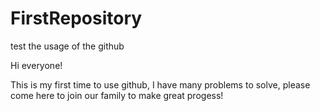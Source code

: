 # FirstRepository
test the usage of the github

Hi everyone!

This is my first time to use github, I have many problems to solve,
please come here to join our family to make great progess!
